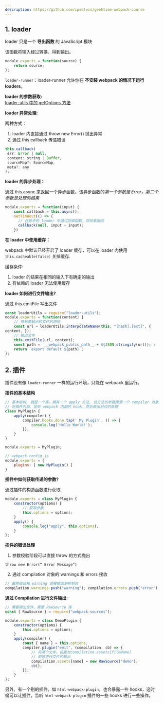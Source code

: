 ```yaml
---
description: https://github.com/cpselvis/geektime-webpack-course
---
```


## 1. loader

loader 只是一个 **导出函数** 的 JavaScript 模块  

该函数将输入经过转换，得到输出。

```js
module.exports = function(source) {
    return source;
};
```

`loader-runner`：loader-runner 允许你在 **不安装 webpack 的情况下运行 loaders**。  


**loader 的参数获取:**  
[loader-utils 中的 getOptions 方法](https://github.com/webpack/loader-utils#getoptions)  

**loader 异常处理:**  

两种方式：  
1. loader 内直接通过 throw new Error() 抛出异常
2. 通过 this.callback 传递错误

```js
this.callback(
 err: Error | null,
 content: string | Buffer,
 sourceMap?: SourceMap,
 meta?: any
);
```

**loader 的异步处理：**  

通过 this.async 来返回一个异步函数，该异步函数的*第一个参数是 Error，第二个参数是处理的结果*
```js
module.exports = function(input) {
    const callback = this.async();
    setTimeout(() => {
      // 在异步的 loader 中通过回调函数，将结果返回
      callback(null, input + input);
    })
```

**在 loader 中使用缓存：**  

webpack 中默认已经开启了 loader 缓存，可以在 loader 内使用 `this.cacheable(false)` 关掉缓存.

缓存条件: 
1. loader 的结果在相同的输入下有确定的输出
2. 有依赖的 loader 无法使用缓存


**loader 如何进行文件输出?**  

通过 this.emitFile 写出文件  

```js
const loaderUtils = require("loader-utils");
module.exports = function(content) {
    // 得到要输出的文件的路径
    const url = loaderUtils.interpolateName(this, "[hash].[ext]", {
content, });
    // 输出文件
    this.emitFile(url, content);
    const path = `__webpack_public_path__ + ${JSON.stringify(url)};`;
    return `export default ${path}`;
};
```

## 2. 插件

插件没有像 `loader-runner` 一样的运行环境，只能在 webpack 里运行。  

**插件的基本结构**  

```js
// 基本结构, 就是一个类，拥有一个 apply 方法, 该方法的参数接受一个 compiler 对象
// 在插件内部，监听 webpack 内部的 hook，然后做出对应的处理
class MyPlugin {
    apply(compiler) {
        compiler.hooks.done.tap(' My Plugin', () => {
            console.log('Hello World!');
        });
    }
}

module.exports = MyPlugin;

// webpack.config.js
module.exports = {
    plugins: [ new MyPlugin() ]
}
```

**插件中如何获取传递的参数?**  

通过插件的构造函数进行获取  
```js
module.exports = class MyPlugin {
    constructor(options) {
        // 获取参数
        this.options = options;
    } 
    apply() {
        console.log("apply", this.options);
    }
};
```

**插件的错误处理**  

1. 参数校验阶段可以直接 throw 的方式抛出  

`throw new Error(“ Error Message”)`  

2. 通过 compilation 对象的 warnings 和 errors 接收

```js
// 最终错误和 warning 会被输出到控制台
compilation.warnings.push("warning"); compilation.errors.push("error");
```

**通过 Compilation 进行文件输出:**  

```js
// 需要输出文件，需要 RawSource 库
const { RawSource } = require("webpack-sources");

module.exports = class DemoPlugin {
    constructor(options) {
        this.options = options;
    }
    apply(compiler) {
        const { name } = this.options;
        compiler.plugin("emit", (compilation, cb) => {
            // 将某个文件，设置为compilation.assets[fileName]
            // 即可进行文件的输出
            compilation.assets[name] = new RawSource("demo");
            cb();
        });
    }
};
```

另外，有一个别的插件，如 `html-webpack-plugin`，也会暴露一些 hooks，这时候可以让插件，监听 `html-webpack-plugin` 插件的一些 hooks 进行一些操作。  